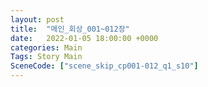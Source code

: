 ```yaml
---
layout: post
title:  "메인_회상_001~012장"
date:   2022-01-05 18:00:00 +0000
categories: Main
Tags: Story Main
SceneCode: ["scene_skip_cp001-012_q1_s10"]
---
```

